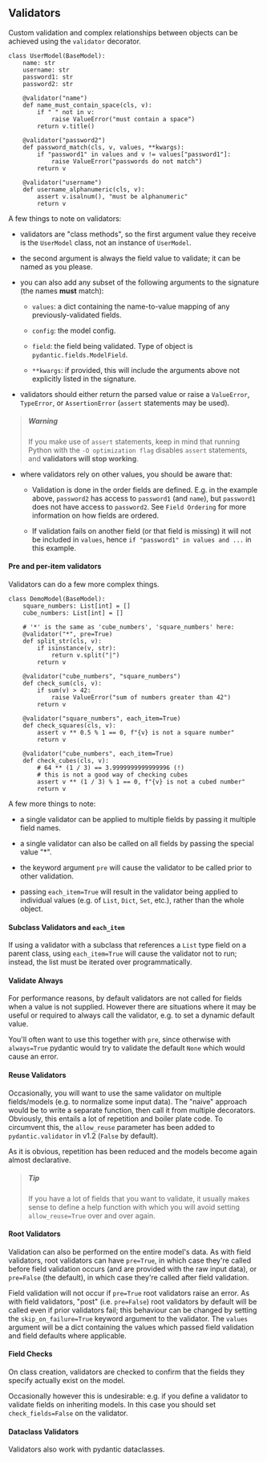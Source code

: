 ## Validators

Custom validation and complex relationships between objects can be achieved using the `validator` decorator.

```
class UserModel(BaseModel):
    name: str
    username: str
    password1: str
    password2: str

    @validator("name")
    def name_must_contain_space(cls, v):
        if " " not in v:
            raise ValueError("must contain a space")
        return v.title()

    @validator("password2")
    def password_match(cls, v, values, **kwargs):
        if "password1" in values and v != values["password1"]:
            raise ValueError("passwords do not match")
        return v

    @validator("username")
    def username_alphanumeric(cls, v):
        assert v.isalnum(), "must be alphanumeric"
        return v
```

A few things to note on validators:

* validators are "class methods", so the first argument value they receive is the `UserModel` class, not an instance of `UserModel`.

* the second argument is always the field value to validate; it can be named as you please.

* you can also add any subset of the following arguments to the signature (the names __must__ match):

    * `values`: a dict containing the name-to-value mapping of any previously-validated fields.

    * `config`: the model config.

    * `field`: the field being validated. Type of object is `pydantic.fields.ModelField`.

    * `**kwargs`: if provided, this will include the arguments above not explicitly listed in the signature.

* validators should either return the parsed value or raise a `ValueError`, `TypeError`, or `AssertionError` (`assert` statements may be used).

> ##### Warning
>
> If you make use of `assert` statements, keep in mind that running Python with the `-O optimization flag` disables `assert` statements, and __validators will stop working__.

* where validators rely on other values, you should be aware that:

    * Validation is done in the order fields are defined. E.g. in the example above, `password2` has access to `password1` (and `name`), but `password1` does not have access to `password2`. See `Field Ordering` for more information on how fields are ordered.

    * If validation fails on another field (or that field is missing) it will not be included in `values`, hence `if "password1" in values and ...` in this example.


#### Pre and per-item validators

Validators can do a few more complex things.

```
class DemoModel(BaseModel):
    square_numbers: List[int] = []
    cube_numbers: List[int] = []

    # '*' is the same as 'cube_numbers', 'square_numbers' here:
    @validator("*", pre=True)
    def split_str(cls, v):
        if isinstance(v, str):
            return v.split("|")
        return v

    @validator("cube_numbers", "square_numbers")
    def check_sum(cls, v):
        if sum(v) > 42:
            raise ValueError("sum of numbers greater than 42")
        return v

    @validator("square_numbers", each_item=True)
    def check_squares(cls, v):
        assert v ** 0.5 % 1 == 0, f"{v} is not a square number"
        return v

    @validator("cube_numbers", each_item=True)
    def check_cubes(cls, v):
        # 64 ** (1 / 3) == 3.9999999999999996 (!)
        # this is not a good way of checking cubes
        assert v ** (1 / 3) % 1 == 0, f"{v} is not a cubed number"
        return v
```

A few more things to note:

* a single validator can be applied to multiple fields by passing it multiple field names.

* a single validator can also be called on all fields by passing the special value "*".

* the keyword argument `pre` will cause the validator to be called prior to other validation.

* passing `each_item=True` will result in the validator being applied to individual values (e.g. of `List`, `Dict`, `Set`, etc.), rather than the whole object.


#### Subclass Validators and `each_item`

If using a validator with a subclass that references a `List` type field on a parent class, using `each_item=True` will cause the validator not to run; instead, the list must be iterated over programmatically.


#### Validate Always

For performance reasons, by default validators are not called for fields when a value is not supplied. However there are situations where it may be useful or required to always call the validator, e.g. to set a dynamic default value.

You'll often want to use this together with `pre`, since otherwise with `always=True` pydantic would try to validate the default `None` which would cause an error.


#### Reuse Validators

Occasionally, you will want to use the same validator on multiple fields/models (e.g. to normalize some input data). The "naive" approach would be to write a separate function, then call it from multiple decorators. Obviously, this entails a lot of repetition and boiler plate code. To circumvent this, the `allow_reuse` parameter has been added to `pydantic.validator` in v1.2 (`False` by default).

As it is obvious, repetition has been reduced and the models become again almost declarative.

> ##### Tip
>
> If you have a lot of fields that you want to validate, it usually makes sense to define a help function with which you will avoid setting `allow_reuse=True` over and over again.


#### Root Validators

Validation can also be performed on the entire model's data. As with field validators, root validators can have `pre=True`, in which case they're called before field validation occurs (and are provided with the raw input data), or `pre=False` (the default), in which case they're called after field validation.

Field validation will not occur if `pre=True` root validators raise an error. As with field validators, "post" (i.e. `pre=False`) root validators by default will be called even if prior validators fail; this behaviour can be changed by setting the `skip_on_failure=True` keyword argument to the validator. The `values` argument will be a dict containing the values which passed field validation and field defaults where applicable.


#### Field Checks

On class creation, validators are checked to confirm that the fields they specify actually exist on the model.

Occasionally however this is undesirable: e.g. if you define a validator to validate fields on inheriting models. In this case you should set `check_fields=False` on the validator.


#### Dataclass Validators

Validators also work with pydantic dataclasses.
